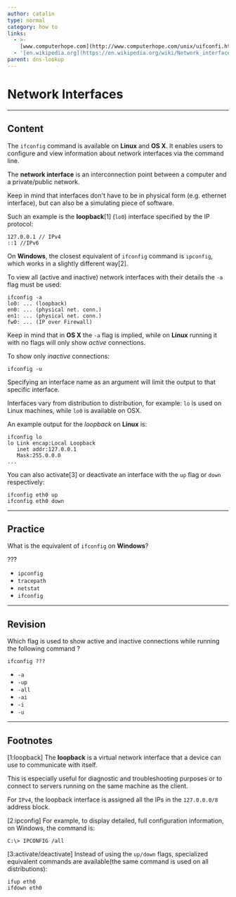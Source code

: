 ```yaml
---
author: catalin
type: normal
category: how to
links:
  - >-
    [www.computerhope.com](http://www.computerhope.com/unix/uifconfi.htm){website}
  - '[en.wikipedia.org](https://en.wikipedia.org/wiki/Network_interface){website}'
parent: dns-lookup
---
```


# Network Interfaces


---

## Content

The `ifconfig` command is available on **Linux** and **OS X**. It enables users to configure and view information about network interfaces via the command line.

The **network interface** is an interconnection point between a computer and a private/public network.

Keep in mind that interfaces don't have to be in physical form (e.g. ethernet interface), but can also be a simulating piece of software.

Such an example is the **loopback**[1] (`lo0`) interface specified by the IP protocol:

```plain-text
127.0.0.1 // IPv4
::1 //IPv6
```

On **Windows**, the closest equivalent of `ifconfig` command is `ipconfig`, which works in a slightly different way[2].

To view all (active and inactive) network interfaces with their details the `-a` flag must be used:

```plain-text
ifconfig -a
lo0: ... (loopback)
en0: ... (physical net. conn.)
en1: ... (physical net. conn.)
fw0: ... (IP over Firewall)

```

Keep in mind that in **OS X** the `-a` flag is implied, while on **Linux** running it with no flags will only show *active* connections.

To show only *inactive* connections:

```plain-text
ifconfig -u
```

Specifying an interface name as an argument will limit the output to that specific interface.

Interfaces vary from distribution to distribution, for example: `lo` is used on Linux machines, while `lo0` is available on OSX.

An example output for the *loopback* on **Linux** is:

```plain-text
ifconfig lo
lo Link encap:Local Loopback
   inet addr:127.0.0.1
   Mask:255.0.0.0
...
```

You can also activate[3] or deactivate an interface with the `up` flag or `down` respectively:

```plain-text
ifconfig eth0 up
ifconfig eth0 down
```


---

## Practice

What is the equivalent of `ifconfig` on **Windows**?

???

- `ipconfig`
- `tracepath`
- `netstat`
- `ifconfig`


---

## Revision

Which flag is used to show active and inactive connections while running the following command ?

```plain-text
ifconfig ???
```

- `-a`
- `-up`
- `-all`
- `-ai`
- `-i`
- `-u`


---

## Footnotes

[1:loopback]
The **loopback** is a virtual network interface that a device can use to communicate with itself.

This is especially useful for diagnostic and troubleshooting purposes or to connect to servers running on the same machine as the client.

For `IPv4`, the loopback interface is assigned all the IPs in the `127.0.0.0/8` address block.

[2:ipconfig]
For example, to display detailed, full configuration information, on Windows, the command is:

```plain-text
C:\> IPCONFIG /all
```

[3:activate/deactivate]
Instead of using the `up/down` flags, specialized equivalent commands are available(the same command is used on all distributions):

```plain-text
ifup eth0
ifdown eth0
```
